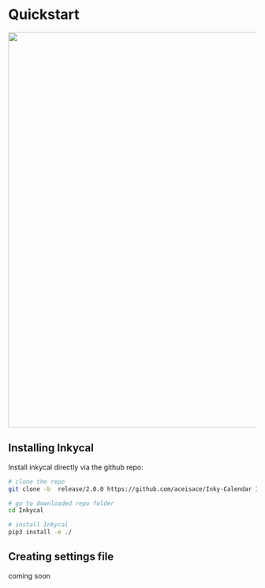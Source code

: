 # Quickstart
<img align="center" src="https://raw.githubusercontent.com/aceisace/Inky-Calendar/development/Gallery/logo.png" width="800">

## Installing Inkycal

Install inkycal  directly via the github repo:

```bash
# clone the repo
git clone -b  release/2.0.0 https://github.com/aceisace/Inky-Calendar Inkycal

# go to downloaded repo folder
cd Inkycal

# install Inkycal
pip3 install -e ./
```

## Creating settings file
coming soon
